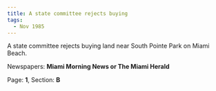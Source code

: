 ```yaml
---  
title: A state committee rejects buying  
tags:  
  - Nov 1985  
---  
```

  
A state committee rejects buying land near South Pointe Park on Miami Beach.  
  
Newspapers: **Miami Morning News or The Miami Herald**  
  
Page: **1**, Section: **B** 
